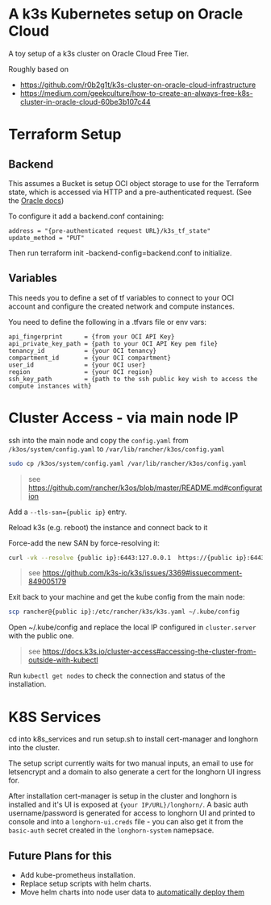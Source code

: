 # A k3s Kubernetes setup on Oracle Cloud 

A toy setup of a k3s cluster on Oracle Cloud Free Tier.

Roughly based on 
* https://github.com/r0b2g1t/k3s-cluster-on-oracle-cloud-infrastructure
* https://medium.com/geekculture/how-to-create-an-always-free-k8s-cluster-in-oracle-cloud-60be3b107c44

# Terraform Setup

## Backend

This assumes a Bucket is setup OCI object storage to use for the Terraform state, which is accessed via HTTP and a pre-authenticated request. (See the [Oracle docs](https://docs.oracle.com/en-us/iaas/Content/API/SDKDocs/terraformUsingObjectStore.htm#http))

To configure it add a backend.conf containing:
```
address = "{pre-authenticated request URL}/k3s_tf_state"
update_method = "PUT"
```

Then run terraform init -backend-config=backend.conf to initialize.

## Variables

This needs you to define a set of tf variables to connect to your OCI account and configure the created network and compute instances.

You need to define the following in a .tfvars file or env vars:

```
api_fingerprint      = {from your OCI API Key}
api_private_key_path = {path to your OCI API Key pem file}
tenancy_id           = {your OCI tenancy}
compartment_id       = {your OCI compartment}
user_id              = {your OCI user}
region               = {your OCI region}
ssh_key_path         = {path to the ssh public key wish to access the compute instances with}
```

# Cluster Access - via main node IP

ssh into the main node and copy the `config.yaml` from `/k3os/system/config.yaml` to `/var/lib/rancher/k3os/config.yaml`
```sh
sudo cp /k3os/system/config.yaml /var/lib/rancher/k3os/config.yaml
```
> see https://github.com/rancher/k3os/blob/master/README.md#configuration

Add a `--tls-san={public ip}` entry.

Reload k3s (e.g. reboot) the instance and connect back to it

Force-add the new SAN by force-resolving it:
```sh
curl -vk --resolve {public ip}:6443:127.0.0.1  https://{public ip}:6443/ping
```
> see https://github.com/k3s-io/k3s/issues/3369#issuecomment-849005179

Exit back to your machine and get the kube config from the main node:
```sh
scp rancher@{public ip}:/etc/rancher/k3s/k3s.yaml ~/.kube/config
```

Open ~/.kube/config and replace the local IP configured in `cluster.server` with the public one.

> see https://docs.k3s.io/cluster-access#accessing-the-cluster-from-outside-with-kubectl

Run `kubectl get nodes` to check the connection and status of the installation.

# K8S Services

cd into k8s_services and run setup.sh to install cert-manager and longhorn into the cluster.

The setup script currently waits for two manual inputs, an email to use for letsencrypt and
a domain to also generate a cert for the longhorn UI ingress for.

After installation cert-manager is setup in the cluster and longhorn is installed and it's UI is
exposed at `{your IP/URL}/longhorn/`.
A basic auth username/password is generated for access to longhorn UI and printed to console and
into a `longhorn-ui.creds` file - you can also get it from the `basic-auth` secret created in the
`longhorn-system` namepsace.

## Future Plans for this

* Add kube-prometheus installation.
* Replace setup scripts with helm charts.
* Move helm charts into node user data to [automatically deploy them](https://docs.k3s.io/helm#automatically-deploying-manifests-and-helm-charts)
